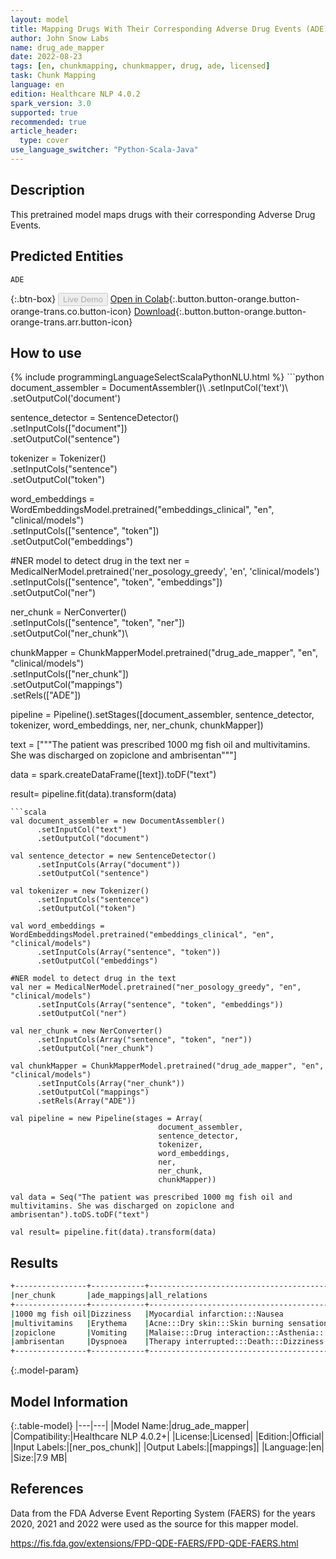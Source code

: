 ```yaml
---
layout: model
title: Mapping Drugs With Their Corresponding Adverse Drug Events (ADE)
author: John Snow Labs
name: drug_ade_mapper
date: 2022-08-23
tags: [en, chunkmapping, chunkmapper, drug, ade, licensed]
task: Chunk Mapping
language: en
edition: Healthcare NLP 4.0.2
spark_version: 3.0
supported: true
recommended: true
article_header:
  type: cover
use_language_switcher: "Python-Scala-Java"
---
```


## Description

This pretrained model maps drugs with their corresponding Adverse Drug Events.

## Predicted Entities

`ADE`

{:.btn-box}
<button class="button button-orange" disabled>Live Demo</button>
[Open in Colab](https://colab.research.google.com/github/JohnSnowLabs/spark-nlp-workshop/blob/master/tutorials/Certification_Trainings/Healthcare/26.Chunk_Mapping.ipynb){:.button.button-orange.button-orange-trans.co.button-icon}
[Download](https://s3.amazonaws.com/auxdata.johnsnowlabs.com/clinical/models/drug_ade_mapper_en_4.0.2_3.0_1661250246683.zip){:.button.button-orange.button-orange-trans.arr.button-icon}

## How to use



<div class="tabs-box" markdown="1">
{% include programmingLanguageSelectScalaPythonNLU.html %}
```python
document_assembler = DocumentAssembler()\
      .setInputCol('text')\
      .setOutputCol('document')

sentence_detector = SentenceDetector()\
      .setInputCols(["document"])\
      .setOutputCol("sentence")

tokenizer = Tokenizer()\
      .setInputCols("sentence")\
      .setOutputCol("token")

word_embeddings = WordEmbeddingsModel.pretrained("embeddings_clinical", "en", "clinical/models")\
      .setInputCols(["sentence", "token"])\
      .setOutputCol("embeddings")

#NER model to detect drug in the text
ner = MedicalNerModel.pretrained('ner_posology_greedy', 'en', 'clinical/models') \
      .setInputCols(["sentence", "token", "embeddings"]) \
      .setOutputCol("ner")

ner_chunk = NerConverter() \
      .setInputCols(["sentence", "token", "ner"]) \
      .setOutputCol("ner_chunk")\

chunkMapper = ChunkMapperModel.pretrained("drug_ade_mapper", "en", "clinical/models")\
      .setInputCols(["ner_chunk"])\
      .setOutputCol("mappings")\
      .setRels(["ADE"])

pipeline = Pipeline().setStages([document_assembler,
                                 sentence_detector,
                                 tokenizer, 
                                 word_embeddings,
                                 ner, 
                                 ner_chunk, 
                                 chunkMapper])

text = ["""The patient was prescribed 1000 mg fish oil and multivitamins. 
            She was discharged on zopiclone and ambrisentan"""]

data = spark.createDataFrame([text]).toDF("text")

result= pipeline.fit(data).transform(data)

```
```scala
val document_assembler = new DocumentAssembler()
      .setInputCol("text")
      .setOutputCol("document")

val sentence_detector = new SentenceDetector()
      .setInputCols(Array("document"))
      .setOutputCol("sentence")

val tokenizer = new Tokenizer()
      .setInputCols("sentence")
      .setOutputCol("token")

val word_embeddings = WordEmbeddingsModel.pretrained("embeddings_clinical", "en", "clinical/models")
      .setInputCols(Array("sentence", "token"))
      .setOutputCol("embeddings")

#NER model to detect drug in the text
val ner = MedicalNerModel.pretrained("ner_posology_greedy", "en", "clinical/models") 
      .setInputCols(Array("sentence", "token", "embeddings"))
      .setOutputCol("ner")

val ner_chunk = new NerConverter() 
      .setInputCols(Array("sentence", "token", "ner")) 
      .setOutputCol("ner_chunk")

val chunkMapper = ChunkMapperModel.pretrained("drug_ade_mapper", "en", "clinical/models")
      .setInputCols(Array("ner_chunk"))
      .setOutputCol("mappings")
      .setRels(Array("ADE"))

val pipeline = new Pipeline(stages = Array(
                                 document_assembler,
                                 sentence_detector,
                                 tokenizer, 
                                 word_embeddings,
                                 ner, 
                                 ner_chunk, 
                                 chunkMapper))

val data = Seq("The patient was prescribed 1000 mg fish oil and multivitamins. She was discharged on zopiclone and ambrisentan").toDS.toDF("text")

val result= pipeline.fit(data).transform(data)
```
</div>

## Results

```bash
+----------------+------------+-------------------------------------------------------------------------------------------+
|ner_chunk       |ade_mappings|all_relations                                                                              |
+----------------+------------+-------------------------------------------------------------------------------------------+
|1000 mg fish oil|Dizziness   |Myocardial infarction:::Nausea                                                             |
|multivitamins   |Erythema    |Acne:::Dry skin:::Skin burning sensation:::Inappropriate schedule of product administration|
|zopiclone       |Vomiting    |Malaise:::Drug interaction:::Asthenia:::Hyponatraemia                                      |
|ambrisentan     |Dyspnoea    |Therapy interrupted:::Death:::Dizziness:::Drug ineffective                                 |
+----------------+------------+-------------------------------------------------------------------------------------------+
```

{:.model-param}
## Model Information

{:.table-model}
|---|---|
|Model Name:|drug_ade_mapper|
|Compatibility:|Healthcare NLP 4.0.2+|
|License:|Licensed|
|Edition:|Official|
|Input Labels:|[ner_pos_chunk]|
|Output Labels:|[mappings]|
|Language:|en|
|Size:|7.9 MB|

## References

Data from the FDA Adverse Event Reporting System (FAERS) for the years 2020, 2021 and 2022 were used as the source for this mapper model.

https://fis.fda.gov/extensions/FPD-QDE-FAERS/FPD-QDE-FAERS.html
